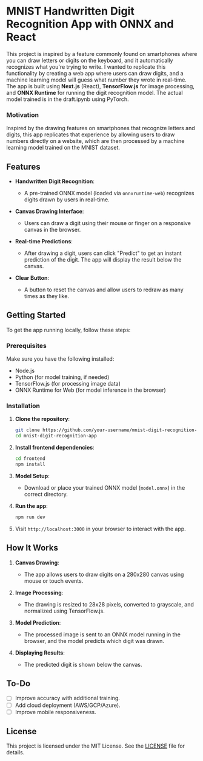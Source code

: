 # MNIST Handwritten Digit Recognition App with ONNX and React

This project is inspired by a feature commonly found on smartphones where you can draw letters or digits on the keyboard, and it automatically recognizes what you're trying to write. I wanted to replicate this functionality by creating a web app where users can draw digits, and a machine learning model will guess what number they wrote in real-time. The app is built using **Next.js** (React), **TensorFlow.js** for image processing, and **ONNX Runtime** for running the digit recognition model. The actual model trained is in the draft.ipynb using PyTorch.

### Motivation
Inspired by the drawing features on smartphones that recognize letters and digits, this app replicates that experience by allowing users to draw numbers directly on a website, which are then processed by a machine learning model trained on the MNIST dataset.

## Features

- **Handwritten Digit Recognition**:
  - A pre-trained ONNX model (loaded via `onnxruntime-web`) recognizes digits drawn by users in real-time.
  
- **Canvas Drawing Interface**:
  - Users can draw a digit using their mouse or finger on a responsive canvas in the browser.
  
- **Real-time Predictions**:
  - After drawing a digit, users can click "Predict" to get an instant prediction of the digit. The app will display the result below the canvas.

- **Clear Button**:
  - A button to reset the canvas and allow users to redraw as many times as they like.

## Getting Started

To get the app running locally, follow these steps:

### Prerequisites

Make sure you have the following installed:
  
- Node.js
- Python (for model training, if needed)
- TensorFlow.js (for processing image data)
- ONNX Runtime for Web (for model inference in the browser)

### Installation

1. **Clone the repository**:
    ```bash
    git clone https://github.com/your-username/mnist-digit-recognition-app.git
    cd mnist-digit-recognition-app
    ```

2. **Install frontend dependencies**:
    ```bash
    cd frontend
    npm install
    ```

3. **Model Setup**:
    - Download or place your trained ONNX model (`model.onnx`) in the correct directory.

4. **Run the app**:
    ```bash
    npm run dev
    ```

5. Visit `http://localhost:3000` in your browser to interact with the app.

## How It Works

1. **Canvas Drawing**:
   - The app allows users to draw digits on a 280x280 canvas using mouse or touch events.

2. **Image Processing**:
   - The drawing is resized to 28x28 pixels, converted to grayscale, and normalized using TensorFlow.js.

3. **Model Prediction**:
   - The processed image is sent to an ONNX model running in the browser, and the model predicts which digit was drawn.
   
4. **Displaying Results**:
   - The predicted digit is shown below the canvas.

## To-Do

- [ ] Improve accuracy with additional training.
- [ ] Add cloud deployment (AWS/GCP/Azure).
- [ ] Improve mobile responsiveness.

## License

This project is licensed under the MIT License. See the [LICENSE](LICENSE) file for details.
